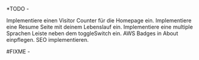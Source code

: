 *TODO - 
<!-- Ändere bitte akansel-cengiz.yaml unter src> content> authors> in eine JSON Datei um.  -->
Implementiere einen Visitor Counter für die Homepage ein.
Implementiere eine Resume Seite mit deinem Lebenslauf ein.
Implementiere eine multiple Sprachen Leiste neben dem toggleSwitch ein.
AWS Badges in About einpflegen.
SEO implementieren.



#FIXME - 
<!-- Das themeIcon zum switchen von Hell auf Dunkel funktioniert immer erst wenn die Seite refreshed worden ist.
Bitte fixen. -->